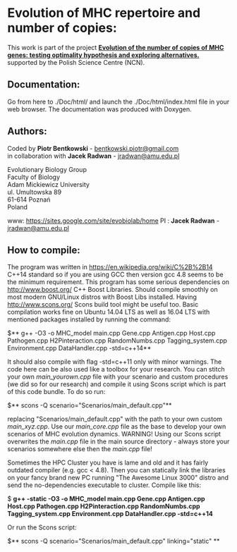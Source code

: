 Evolution of MHC repertoire and number of copies:
==============================

This work is part of the project [**Evolution of the number of copies of MHC genes: testing optimality hypothesis and exploring alternatives.**](ttps://sites.google.com/site/evobiolab/projects) supported by the Polish Science Centre (NCN).

Documentation:
-----------

Go from here to ./Doc/html/ and launch the ./Doc/html/index.html file in your web browser. The documentation was produced with Doxygen.

Authors:
--------
Coded by **Piotr Bentkowski** - bentkowski.piotr@gmail.com  
in collaboration with **Jacek Radwan** - jradwan@amu.edu.pl

Evolutionary Biology Group  
Faculty of Biology  
Adam Mickiewicz University  
ul. Umultowska 89  
61-614 Poznań  
Poland  

www: https://sites.google.com/site/evobiolab/home
PI : **Jacek Radwan** - jradwan@amu.edu.pl

How to compile:
-----------
The program was written in https://en.wikipedia.org/wiki/C%2B%2B14 C++14 standard so if you are using GCC then version gcc 4.8 seems to be the minimum requirement. This program has
some serious dependencies on http://www.boost.org/ C++ Boost Libraries. Should compile smoothly on most modern GNU/Linux distros with Boost Libs installed. Having http://www.scons.org/ Scons build tool might be useful too. Basic compilation works fine on Ubuntu 14.04 LTS as well as 16.04 LTS with mentioned packages installed by running the command: 

$** g++ -O3 -o MHC_model main.cpp Gene.cpp Antigen.cpp Host.cpp Pathogen.cpp H2Pinteraction.cpp RandomNumbs.cpp Tagging_system.cpp Environment.cpp DataHandler.cpp -std=c++14** 

It should also compile with flag -std=c++11 only with minor warnings. The code here can be also used like a toolbox for your research. You can stitch your own *main_yourown.cpp* file with your scenario and custom procedures (we did so for our research) and compile it using Scons script which is part of this code bundle. To do so run: 

$** scons -Q scenario="Scenarios/main_default.cpp"**

replacing "Scenarios/main_default.cpp" with the path to your own custom *main_xyz.cpp*. Use our *main_core.cpp* file as the base to develop your own scenarios of MHC evolution dynamics. WARNING!
Using our Scons script overwrites the *main.cpp* file in the main source directory - always
store your scenarios somewhere else then the *main.cpp* file! 

Sometimes the HPC Cluster you have is lame and old and it has fairly outdated compiler (e.g. gcc < 4.8). Then you can statically link the libraries on your fancy brand new PC running "The Awesome Linux 3000" distro and send the no-dependencies executable to cluster. Compile like this: 

$ **g++ -static -O3 -o MHC_model main.cpp Gene.cpp Antigen.cpp Host.cpp Pathogen.cpp H2Pinteraction.cpp RandomNumbs.cpp Tagging_system.cpp Environment.cpp DataHandler.cpp -std=c++14** 

Or run the Scons script: 

$** scons -Q scenario="Scenarios/main_default.cpp" linking="static" **       
